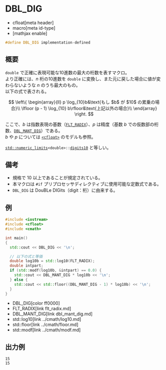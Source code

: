 # DBL_DIG
* cfloat[meta header]
* macro[meta id-type]
* [mathjax enable]

```cpp
#define DBL_DIG implementation-defined
```

## 概要
`double` で正確に表現可能な10進数の最大の桁数を表すマクロ。  
より正確には、$n$ 桁の10進数を `double` に変換し、また元に戻した場合に値が変わらないような $n$ のうち最大のもの。  
以下の式で表される。

$$
\left\{
\begin{array}{ll}
p \log_{10}b&\text{もし $b$ が $10$ の累乗の場合}\\
\lfloor (p - 1) \log_{10} b\rfloor&\text{上記以外の場合}\\
\end{array}
\right.
$$

ここで、$b$ は指数表現の基数（[`FLT_RADIX`](flt_radix.md)）、$p$ は精度（基数 $b$ での仮数部の桁数、[`DBL_MANT_DIG`](dbl_mant_dig.md)）である。  
$b$ や $p$ については [`<cfloat>`](../cfloat.md) のモデルも参照。

[`std::numeric_limits`](/reference/limits/numeric_limits.md)`<double>::`[`digits10`](/reference/limits/numeric_limits/digits10.md) と等しい。

## 備考
- 規格で 10 以上であることが規定されている。
- 本マクロは `#if` プリプロセッサディレクティブに使用可能な定数式である。
- `DBL_DIG` は DouBLe DIGits（digit：桁）に由来する。


## 例
```cpp example
#include <iostream>
#include <cfloat>
#include <cmath>

int main()
{
  std::cout << DBL_DIG << '\n';

  // 以下の式と等価
  double log10b = std::log10(FLT_RADIX);
  double intpart;
  if (std::modf(log10b, &intpart) == 0.0) {
    std::cout << DBL_MANT_DIG * log10b << '\n';
  } else {
    std::cout << std::floor((DBL_MANT_DIG - 1) * log10b) << '\n';
  }
}
```
* DBL_DIG[color ff0000]
* FLT_RADIX[link flt_radix.md]
* DBL_MANT_DIG[link dbl_mant_dig.md]
* std::log10[link ../cmath/log10.md]
* std::floor[link ../cmath/floor.md]
* std::modf[link ../cmath/modf.md]

## 出力例
```
15
15
```
